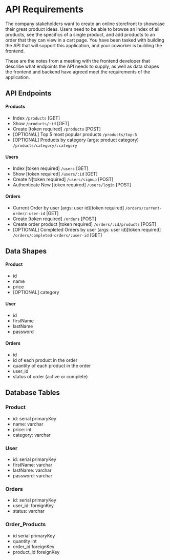 # API Requirements

The company stakeholders want to create an online storefront to showcase their great product ideas. Users need to be able to browse an index of all products, see the specifics of a single product, and add products to an order that they can view in a cart page. You have been tasked with building the API that will support this application, and your coworker is building the frontend.

These are the notes from a meeting with the frontend developer that describe what endpoints the API needs to supply, as well as data shapes the frontend and backend have agreed meet the requirements of the application.

## API Endpoints

#### Products

- Index `/products` [GET]
- Show `/products/:id` [GET]
- Create [token required] `/products` [POST]
- [OPTIONAL] Top 5 most popular products `/products/top-5`
- [OPTIONAL] Products by category (args: product category) `/products/category/:category`

#### Users

- Index [token required] `/users` [GET]
- Show [token required] `/users/:id` [GET]
- Create N[token required] `/users/signup` [POST]
- Authenticate New [token required] `/users/login` [POST]

#### Orders

- Current Order by user (args: user id)[token required] `/orders/current-order/:user-id` [GET]
- Create [token required] `/orders` [POST]
- Create order product [token required] `/orders/:id/products` [POST]
- [OPTIONAL] Completed Orders by user (args: user id)[token required] `/orders/completed-orders/:user-id` [GET]

## Data Shapes

#### Product

- id
- name
- price
- [OPTIONAL] category

#### User

- id
- firstName
- lastName
- password

#### Orders

- id
- id of each product in the order
- quantity of each product in the order
- user_id
- status of order (active or complete)

## Database Tables

### Product

- id: serial primaryKey
- name: varchar
- price: int
- category: varchar

### User

- id: serial primaryKey
- firstName: varchar
- lastName: varchar
- password: varchar

### Orders

- id: serial primaryKey
- user_id: foreignKey
- status: varchar

### Order_Products

- id serial primaryKey
- quantity int
- order_id foreignKey
- product_id foreignKey
